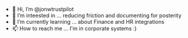 - 👋 Hi, I’m @jonwtrustpilot
- 👀 I’m inteested in ... reducing friction and documenting for posterity
- 🌱 I’m currently learning ... about Finance and HR integrations
- 📫 How to reach me ... I'm in corporate systems :)

<!---
jonwtrustpilot/jonwtrustpilot is a ✨ special ✨ repository because its `README.md` (this file) appears on your GitHub profile.
You can click the Preview link to take a look at your changes.
--->
